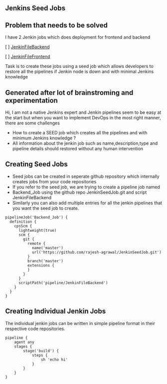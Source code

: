## Jenkins Seed Jobs

## Problem that needs to be solved
I have 2 Jenkin jobs which does deployment for frontend and backend

[ ] [JenkinFileBackend](pipeline/JenkinFileBackend) 

[ ] [JenkinFileFrontend](pipeline/JenkinFileFrontend) 

Task is to create these jobs using a seed job which allows developers to restore all the pipelines if Jenkin node is down and with minimal Jenkins knowledge


##  Generated after lot of brainstroming and experimentation

Hi, I am not a native Jenkins expert and Jenkin pipelines seem to be easy at the start but when you want to implement DevOps in the most right manner, there are some challenges
- How to create a SEED job which creates all the pipelines and with minimum Jenkins knowledge ?
- All information about the jenkin job such as name,description,type and pipeline details should restored without any human intervention


## Creating Seed Jobs
- Seed jobs can be created in seperate github repository which internally creates jobs from your code repositories
- If you refer to the seed job, we are trying to create a pipeline job named 
- Backend_Job using the github repo JenkinSeedJob.git and script JenkinFileBackend
- Similarly you can also add multiple entries for all the jenkin pipelines that you want the seed job to create.

``` 
pipelineJob('Backend_Job') {
  definition {
    cpsScm {
      lightweight(true)
      scm {
        git {
          remote {
            name('master')
            url('https://github.com/rajesh-agrawal/JenkinSeedJob.git')
          }
          branch('master')
          extensions {
          }
        }
      }
      scriptPath('pipeline/JenkinFileBackend')
    }
  }
}
```

## Creating Individual Jenkin Jobs
The individual jenkin jobs can be written in simple pipeline format in their respective code repositories. 

``` 
pipeline {
    agent any
    stages {
        stage('build') {
            steps {
                sh 'echo hi'
            }
        }
    }
}
```
